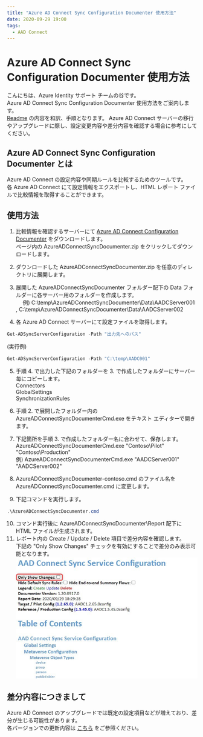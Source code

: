 ```yaml
---
title: "Azure AD Connect Sync Configuration Documenter 使用方法"
date: 2020-09-29 19:00
tags:
  - AAD Connect
---
```


# Azure AD Connect Sync Configuration Documenter 使用方法

こんにちは、Azure Identity サポート チームの谷です。  
Azure AD Connect Sync Configuration Documenter 使用方法をご案内します。  
[Readme](https://github.com/microsoft/AADConnectConfigDocumenter/blob/master/README.md) の内容を和訳、手順となります。
Azure AD Connect サーバーの移行やアップグレードに際し、設定変更内容や差分内容を確認する場合に参考にしてください。  
  
  
## Azure AD Connect Sync Configuration Documenter とは
Azure AD Connect の設定内容や同期ルールを比較するためのツールです。  
各 Azure AD Connect にて設定情報をエクスポートし、HTML レポート ファイルで比較情報を取得することができます。  
  
  
## 使用方法
1. 比較情報を確認するサーバーにて [Azure AD Connect Configuration Documenter](https://github.com/Microsoft/AADConnectConfigDocumenter/releases) をダウンロードします。  
   ページ内の AzureADConnectSyncDocumenter.zip をクリックしてダウンロードします。  
2. ダウンロードした AzureADConnectSyncDocumenter.zip を任意のディレクトリに展開します。
3. 展開した AzureADConnectSyncDocumenter フォルダー配下の Data フォルダーに各サーバー用のフォルダーを作成します。  
　 例) C:\temp\AzureADConnectSyncDocumenter\Data\AADCServer001 , C:\temp\AzureADConnectSyncDocumenter\Data\AADCServer002  
  
4. 各 Azure AD Connect サーバーにて設定ファイルを取得します。
```PowerShell 
Get-ADSyncServerConfiguration -Path "出力先へのパス"
```
(実行例)  
```PowerShell 
Get-ADSyncServerConfiguration -Path "C:\temp\AADC001"
```
5. 手順 4. で出力した下記のフォルダーを 3. で作成したフォルダーにサーバー毎にコピーします。  
     Connectors  
     GlobalSettings  
     SynchronizationRules  

6. 手順 2. で展開したフォルダー内の AzureADConnectSyncDocumenterCmd.exe をテキスト エディターで開きます。
7. 下記箇所を手順 3. で作成したフォルダー名に合わせて、保存します。  
   AzureADConnectSyncDocumenterCmd.exe "Contoso\Pilot" "Contoso\Production"  
   例) AzureADConnectSyncDocumenterCmd.exe "AADCServer001" "AADCServer002"  
8. AzureADConnectSyncDocumenter-contoso.cmd のファイル名を AzureADConnectSyncDocumenter.cmd に変更します。  

9. 下記コマンドを実行します。
   
```PowerShell 
.\AzureADConnectSyncDocumenter.cmd
```

10. コマンド実行後に AzureADConnectSyncDocumenter\Report 配下に HTML ファイルが生成されます。
11. レポート内の Create / Update / Delete 項目で差分内容を確認します。  
    下記の "Only Show Changes" チェックを有効にすることで差分のみ表示可能となります。  
![](./azure-ad-connect-AADConnectConfigDocumenter/AzureADConnectSyncDocumenter01.jpg)
  
  
## 差分内容につきまして

Azure AD Connect のアップグレードでは既定の設定項目などが増えており、差分が生じる可能性があります。  
各バージョンでの更新内容は [こちら](https://docs.microsoft.com/ja-jp/azure/active-directory/hybrid/reference-connect-version-history) をご参照ください。  


